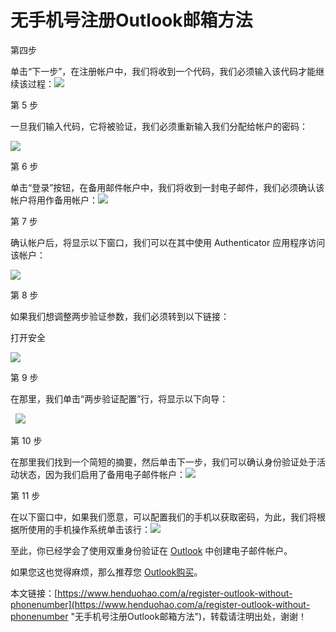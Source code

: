 # 无手机号注册Outlook邮箱方法
第四步


单击“下一步”，在注册帐户中，我们将收到一个代码，我们必须输入该代码才能继续该过程：![](https://p3-juejin.byteimg.com/tos-cn-i-k3u1fbpfcp/21a410f13f7d4fc794ca071563cd8041~tplv-k3u1fbpfcp-zoom-1.image)

第 5 步

一旦我们输入代码，它将被验证，我们必须重新输入我们分配给帐户的密码：

![](https://p3-juejin.byteimg.com/tos-cn-i-k3u1fbpfcp/94aee26c0062445b91243d1e4b65b50f~tplv-k3u1fbpfcp-zoom-1.image)

第 6 步

单击“登录”按钮，在备用邮件帐户中，我们将收到一封电子邮件，我们必须确认该帐户将用作备用帐户：![](https://p3-juejin.byteimg.com/tos-cn-i-k3u1fbpfcp/a51ba6e6ffe341f888edf0f12d87c658~tplv-k3u1fbpfcp-zoom-1.image)

第 7 步

确认帐户后，将显示以下窗口，我们可以在其中使用 Authenticator 应用程序访问该帐户：

![](https://p3-juejin.byteimg.com/tos-cn-i-k3u1fbpfcp/96ca09341426463d98584d69484ff91a~tplv-k3u1fbpfcp-zoom-1.image)

第 8 步

如果我们想调整两步验证参数，我们必须转到以下链接：

打开安全

![](https://p3-juejin.byteimg.com/tos-cn-i-k3u1fbpfcp/51f59cb0ac64451ba6bc778c4d3e96d0~tplv-k3u1fbpfcp-zoom-1.image)

第 9 步

在那里，我们单击“两步验证配置”行，将显示以下向导：

  ![](https://p3-juejin.byteimg.com/tos-cn-i-k3u1fbpfcp/d1f00a89976148c094748c761dbe3996~tplv-k3u1fbpfcp-zoom-1.image)

第 10 步

在那里我们找到一个简短的摘要，然后单击下一步，我们可以确认身份验证处于活动状态，因为我们启用了备用电子邮件帐户：![](https://p3-juejin.byteimg.com/tos-cn-i-k3u1fbpfcp/b3d47c1c1d004b23b8fc39f25b115d33~tplv-k3u1fbpfcp-zoom-1.image)

第 11 步

在以下窗口中，如果我们愿意，可以配置我们的手机以获取密码，为此，我们将根据所使用的手机操作系统单击该行：![](https://p3-juejin.byteimg.com/tos-cn-i-k3u1fbpfcp/199e24b8e8b64fa7af5963577b75199e~tplv-k3u1fbpfcp-zoom-1.image)

至此，你已经学会了使用双重身份验证在 [Outlook](https://www.henduohao.com/tag/outlook "Outlook是互联网免费电子邮件提供商之一，是一种微软邮箱。") 中创建电子邮件帐户。

如果您这也觉得麻烦，那么推荐您 [Outlook购买](https://www.henduohao.com/tag/buy-outlook "Outlook购买 Hotmail购买 Live购买 微软邮箱购买 微软账号购买")。

本文链接：[https://www.henduohao.com/a/register-outlook-without-phonenumber](https://www.henduohao.com/a/register-outlook-without-phonenumber "无手机号注册Outlook邮箱方法")，转载请注明出处，谢谢！